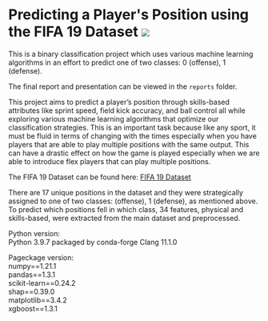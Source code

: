 # Predicting a Player's Position using the FIFA 19 Dataset  ![](https://img.shields.io/badge/python-3.7+-pink.svg)

This is a binary classification project which uses various machine learning algorithms in an effort to predict one of two classes: 0 (offense), 1 (defense). 


The final report and presentation can be viewed in the `reports` folder.  


This project aims to predict a player’s position through skills-based attributes like sprint speed, field kick accuracy, and ball control all while exploring various machine learning algorithms that optimize our classification strategies. This is an important task because like any sport, it must be fluid in terms of changing with the times especially when you have players that are able to play multiple positions with the same output. This can have a drastic effect on how the game is played especially when we are able to introduce flex players that can play multiple positions.


The FIFA 19 Dataset can be found here: [FIFA 19 Dataset](https://www.kaggle.com/karangadiya/fifa19)


There are 17 unique positions in the dataset and they were strategically assigned to one of two classes:  (offense), 1 (defense), as mentioned above. To predict which positions fell in which class, 34 features, physical and skills-based, were extracted from the main dataset and preprocessed. 

  


Python version:   
Python 3.9.7
packaged by conda-forge Clang 11.1.0


Pageckage version:  
numpy==1.21.1  
pandas==1.3.1  
scikit-learn==0.24.2  
shap==0.39.0  
matplotlib==3.4.2  
xgboost==1.3.1   
